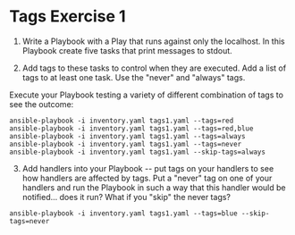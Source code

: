 # Tags Exercise 1

1. Write a Playbook with a Play that runs against only the localhost. In this Playbook create five tasks that print messages to stdout.

2. Add tags to these tasks to control when they are executed. Add a list of tags to at least one task. Use the "never" and "always" tags.

Execute your Playbook testing a variety of different combination of tags to see the outcome:

```
ansible-playbook -i inventory.yaml tags1.yaml --tags=red
ansible-playbook -i inventory.yaml tags1.yaml --tags=red,blue
ansible-playbook -i inventory.yaml tags1.yaml --tags=always
ansible-playbook -i inventory.yaml tags1.yaml --tags=never
ansible-playbook -i inventory.yaml tags1.yaml --skip-tags=always
```

3. Add handlers into your Playbook -- put tags on your handlers to see how handlers are affected by tags. Put a "never" tag on one of your handlers and run the Playbook in such a way that this handler would be notified... does it run? What if you "skip" the never tags?

```
ansible-playbook -i inventory.yaml tags1.yaml --tags=blue --skip-tags=never
```
